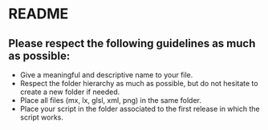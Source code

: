 # README

## Please respect the following guidelines as much as possible:

* Give a meaningful and descriptive name to your file.
* Respect the folder hierarchy as much as possible, but do not hesitate to create a new folder if needed.
* Place all files (mx, lx, glsl, xml, png) in the same folder.
* Place your script in the folder associated to the first release in which the script works.

